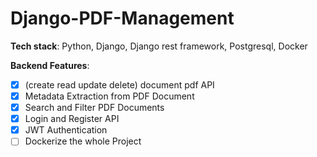 # Django-PDF-Management

**Tech stack**: Python, Django, Django rest framework, Postgresql, Docker

**Backend Features**:

- [x] (create read update delete) document pdf API
- [x] Metadata Extraction from PDF Document
- [x] Search and Filter PDF Documents
- [x] Login and Register API
- [x] JWT Authentication
- [ ] Dockerize the whole Project
